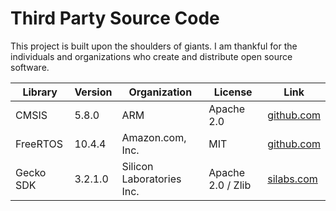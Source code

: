 # Third Party Source Code

This project is built upon the shoulders of giants. I am thankful for the 
individuals and organizations who create and distribute open source software.

| Library   | Version | Organization              | License           | Link |
| --------- | ------- | ------------------------- | ----------------- | ---- |
| CMSIS     | 5.8.0   | ARM                       | Apache 2.0        | [github.com](https://github.com/ARM-software/CMSIS_5/tree/5.8.0) |
| FreeRTOS  | 10.4.4  | Amazon<span>.com, Inc.    | MIT               | [github.com](https://github.com/FreeRTOS/FreeRTOS-Kernel/tree/V10.4.4) |
| Gecko SDK | 3.2.1.0 | Silicon Laboratories Inc. | Apache 2.0 / Zlib | [silabs.com](https://docs.silabs.com/gecko-platform/3.2/) |
